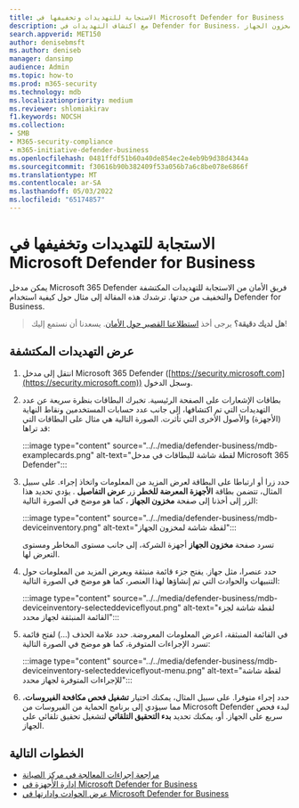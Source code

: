 ```yaml
---
title: الاستجابة للتهديدات وتخفيفها في Microsoft Defender for Business
description: مع اكتشاف التهديدات في Defender for Business، يمكنك اتخاذ إجراءات للاستجابة لتلك التهديدات. تعرف على كيفية استخدام طريقة عرض مخزون الجهاز.
search.appverid: MET150
author: denisebmsft
ms.author: deniseb
manager: dansimp
audience: Admin
ms.topic: how-to
ms.prod: m365-security
ms.technology: mdb
ms.localizationpriority: medium
ms.reviewer: shlomiakirav
f1.keywords: NOCSH
ms.collection:
- SMB
- M365-security-compliance
- m365-initiative-defender-business
ms.openlocfilehash: 0481ffdf51b60a40de854ec2e4eb9b9d38d4344a
ms.sourcegitcommit: f30616b90b382409f53a056b7a6c8be078e6866f
ms.translationtype: MT
ms.contentlocale: ar-SA
ms.lasthandoff: 05/03/2022
ms.locfileid: "65174857"
---
```

# <a name="respond-to-and-mitigate-threats-in-microsoft-defender-for-business"></a>الاستجابة للتهديدات وتخفيفها في Microsoft Defender for Business

يمكن مدخل Microsoft 365 Defender فريق الأمان من الاستجابة للتهديدات المكتشفة والتخفيف من حدتها. ترشدك هذه المقالة إلى مثال حول كيفية استخدام Defender for Business.

>
> **هل لديك دقيقة؟**
> يرجى أخذ <a href="https://microsoft.qualtrics.com/jfe/form/SV_0JPjTPHGEWTQr4y" target="_blank">استطلاعنا القصير حول الأمان</a>. يسعدنا أن نستمع إليك!
>

## <a name="view-detected-threats"></a>عرض التهديدات المكتشفة

1. انتقل إلى مدخل Microsoft 365 Defender ([https://security.microsoft.com](https://security.microsoft.com)) وسجل الدخول.

2. بطاقات الإشعارات على الصفحة الرئيسية. تخبرك البطاقات بنظرة سريعة عن عدد التهديدات التي تم اكتشافها، إلى جانب عدد حسابات المستخدمين ونقاط النهاية (الأجهزة) والأصول الأخرى التي تأثرت. الصورة التالية هي مثال على البطاقات التي قد تراها:

   :::image type="content" source="../../media/defender-business/mdb-examplecards.png" alt-text="لقطة شاشة للبطاقات في مدخل Microsoft 365 Defender":::

3. حدد زرا أو ارتباطا على البطاقة لعرض المزيد من المعلومات واتخاذ إجراء. على سبيل المثال، تتضمن بطاقة **الأجهزة المعرضة للخطر** زر **عرض التفاصيل** . يؤدي تحديد هذا الزر إلى أخذنا إلى صفحة **مخزون الجهاز** ، كما هو موضح في الصورة التالية:

   :::image type="content" source="../../media/defender-business/mdb-deviceinventory.png" alt-text="لقطة شاشة لمخزون الجهاز":::

   تسرد صفحة **مخزون الجهاز** أجهزة الشركة، إلى جانب مستوى المخاطر ومستوى التعرض لها.

4. حدد عنصرا، مثل جهاز. يفتح جزء قائمة منبثقة ويعرض المزيد من المعلومات حول التنبيهات والحوادث التي تم إنشاؤها لهذا العنصر، كما هو موضح في الصورة التالية:  

   :::image type="content" source="../../media/defender-business/mdb-deviceinventory-selecteddeviceflyout.png" alt-text="لقطة شاشة لجزء القائمة المنبثقة لجهاز محدد":::

5. في القائمة المنبثقة، اعرض المعلومات المعروضة. حدد علامة الحذف (...) لفتح قائمة تسرد الإجراءات المتوفرة، كما هو موضح في الصورة التالية: 

   :::image type="content" source="../../media/defender-business/mdb-deviceinventory-selecteddeviceflyout-menu.png" alt-text="لقطة شاشة للإجراءات المتوفرة لجهاز محدد":::

6. حدد إجراء متوفرا. على سبيل المثال، يمكنك اختيار **تشغيل فحص مكافحة الفيروسات**، مما سيؤدي إلى برنامج الحماية من الفيروسات من Microsoft Defender لبدء فحص سريع على الجهاز. أو، يمكنك تحديد **بدء التحقيق التلقائي** لتشغيل تحقيق تلقائي على الجهاز.

## <a name="next-steps"></a>الخطوات التالية

- [مراجعة إجراءات المعالجة في مركز الصيانة](mdb-review-remediation-actions.md)
- [إدارة الأجهزة في Microsoft Defender for Business](mdb-manage-devices.md)
- [عرض الحوادث وإدارتها في Microsoft Defender for Business](mdb-view-manage-incidents.md)

